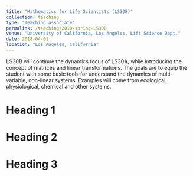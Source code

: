 ```yaml
---
title: "Mathematics for Life Scientists (LS30B)"
collection: teaching
type: "Teaching associate"
permalink: /teaching/2018-spring-LS30B
venue: "University of California, Los Angeles, Lift Science Dept."
date: 2018-04-01
location: "Los Angeles, California"
---
```


LS30B will continue the dynamics focus of LS30A, while introducing the concept of matrices and linear transformations. The goals are to equip the student with some basic tools for understand the dynamics of multi-variable, non-linear systems. Examples will come from ecological, physiological, chemical and other systems.

Heading 1
======

Heading 2
======

Heading 3
======